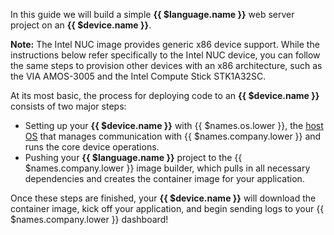 In this guide we will build a simple **{{ $language.name }}** web server project on an **{{ $device.name }}**.

__Note:__ The Intel NUC image provides generic x86 device support. While the instructions below refer specifically to the Intel NUC device, you can follow the same steps to provision other devices with an x86 architecture, such as the VIA AMOS-3005 and the Intel Compute Stick STK1A32SC.

At its most basic, the process for deploying code to an **{{ $device.name }}** consists of two major steps:

- Setting up your **{{ $device.name }}** with {{ $names.os.lower }}, the [host OS][host-os] that manages communication with {{ $names.company.lower }} and runs the core device operations.
- Pushing your **{{ $language.name }}** project to the {{ $names.company.lower }} image builder, which pulls in all necessary dependencies and creates the container image for your application.

Once these steps are finished, your **{{ $device.name }}** will download the container image, kick off your application, and begin sending logs to your {{ $names.company.lower }} dashboard!

[host-os]:/reference/OS/overview/2.x/
